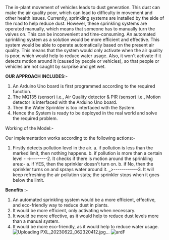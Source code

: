The in-plant movement of vehicles leads to dust generation. This dust can make the air quality poor, which can lead to difficulty in movement and other health issues. Currently, sprinkling systems are installed by the side of the road to help reduce dust. However, these sprinkling systems are operated manually, which means that someone has to manually turn the valves on. This can be inconvenient and time-consuming. An automated sprinkling system as a solution would be more efficient and effective. This system would be able to operate automatically based on the present air quality. This means that the system would only activate when the air quality is poor, which would help to reduce water usage. Also, it won't activate if it detects motion around it (caused by people or vehicles), so that people or vehicles are not caught by surprise and get wet.

**OUR APPROACH INCLUDES:-**

1. An Arduino Uno board is first programmed according to the required function.
2. The MQ135 (sensor) i.e., Air Quality detector & PIR (sensor) i.e., Motion detector is interfaced with the Arduino Uno board.
3. Then the Water Sprinkler is too interfaced with the System.
4. Hence the System is ready to be deployed in the real world and solve the required problem.


Working of the Model:-

Our implementation works according to the following actions:-

1. Firstly detects pollution level in the air.
         a. if pollution is less than the marked limit, then nothing happens.
         b. if pollution is more than a certain level -
->--------2. It checks if there is motion around the sprinkling area:-
              a. if YES, then the sprinkler doesn't turn on.
              b. if No, then the sprinkler turns on and sprays water around it.
_>------------3. It will keep refreshing the air pollution stats; the sprinkler stops when it goes below the limit.


**Benefits :-**

1. An automated sprinkling system would be a more efficient, effective, and eco-friendly way to reduce dust in plants.
2. It would be more efficient, only activating when necessary.
3. It would be more effective, as it would help to reduce dust levels more than a manual system.
4. It would be more eco-friendly, as it would help to reduce water usage.
![Uploading PXL_20230622_062320412.jpg…]()
![ardF](https://github.com/CodingDunno/vedanta_hackathon/assets/126494630/3525e863-d36d-42bd-8d29-2207a5778369)
